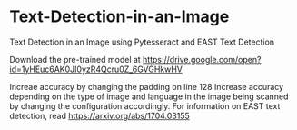 # Text-Detection-in-an-Image
Text Detection in an Image using Pytesseract and EAST Text Detection

Download the pre-trained model at https://drive.google.com/open?id=1yHEuc6AK0JI0yzR4Qcru0Z_6GVGHkwHV

Increae accuracy by changing the padding on line 128
Increase accuracy depending on the type of image and language in the image being scanned by changing the configuration accordingly.
For information on EAST text detection, read https://arxiv.org/abs/1704.03155
